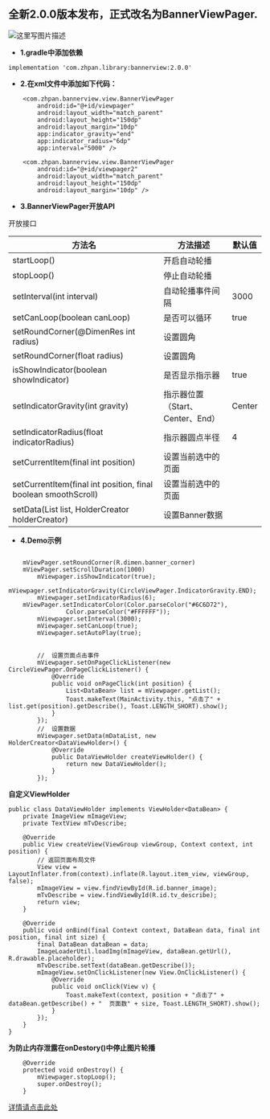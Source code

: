 

## 全新2.0.0版本发布，正式改名为BannerViewPager.


![这里写图片描述](https://github.com/zhpanvip/BannerViewPager/blob/v_2.0.0/image/ezgif-4-f4cd74cd939d.gif)

 - **1.gradle中添加依赖**

```
implementation 'com.zhpan.library:bannerview:2.0.0'
```

 - **2.在xml文件中添加如下代码：**

```
    <com.zhpan.bannerview.view.BannerViewPager
        android:id="@+id/viewpager"
        android:layout_width="match_parent"
        android:layout_height="150dp"
        android:layout_margin="10dp"
        app:indicator_gravity="end"
        app:indicator_radius="6dp"
        app:interval="5000" />

    <com.zhpan.bannerview.view.BannerViewPager
        android:id="@+id/viewpager2"
        android:layout_width="match_parent"
        android:layout_height="150dp"
        android:layout_margin="10dp" />
```

 - **3.BannerViewPager开放API**

开放接口

| 方法名 | 方法描述 | 默认值 |
|--|--|--|
| startLoop() |开启自动轮播  |  |
| stopLoop() | 停止自动轮播 |  |
| setInterval(int interval) | 自动轮播事件间隔 |3000  |
| setCanLoop(boolean canLoop) | 是否可以循环 |  true|
| setRoundCorner(@DimenRes int radius) | 设置圆角 |  |
| setRoundCorner(float radius) | 设置圆角 |  |
| isShowIndicator(boolean showIndicator) |  是否显示指示器|true  |
| setIndicatorGravity(int gravity) | 指示器位置（Start、Center、End） | Center |
| setIndicatorRadius(float indicatorRadius) | 指示器圆点半径 |  4|
|setCurrentItem(final int position)  |  设置当前选中的页面|  |
| setCurrentItem(final int position, final boolean smoothScroll) | 设置当前选中的页面 |  |
| setData(List<T> list, HolderCreator<VH> holderCreator) |设置Banner数据  |  |

 - **4.Demo示例**

```
	
	mViewPager.setRoundCorner(R.dimen.banner_corner)
	mViewPager.setScrollDuration(1000)
        mViewpager.isShowIndicator(true); 
        mViewpager.setIndicatorGravity(CircleViewPager.IndicatorGravity.END);
        mViewpager.setIndicatorRadius(6);
	mViewPager.setIndicatorColor(Color.parseColor("#6C6D72"),
                Color.parseColor("#FFFFFF"));
        mViewpager.setInterval(3000);
        mViewpager.setCanLoop(true);
        mViewpager.setAutoPlay(true);
       
	
        //  设置页面点击事件
        mViewpager.setOnPageClickListener(new CircleViewPager.OnPageClickListener() {
            @Override
            public void onPageClick(int position) {
                List<DataBean> list = mViewpager.getList();
                Toast.makeText(MainActivity.this, "点击了" + list.get(position).getDescribe(), Toast.LENGTH_SHORT).show();
            }
        });
        //  设置数据
        mViewpager.setData(mDataList, new HolderCreator<DataViewHolder>() {
            @Override
            public DataViewHolder createViewHolder() {
                return new DataViewHolder();
            }
        });
```

**自定义ViewHolder** 
  
```
public class DataViewHolder implements ViewHolder<DataBean> {
    private ImageView mImageView;
    private TextView mTvDescribe;

    @Override
    public View createView(ViewGroup viewGroup, Context context, int position) {
        // 返回页面布局文件
        View view = LayoutInflater.from(context).inflate(R.layout.item_view, viewGroup, false);
        mImageView = view.findViewById(R.id.banner_image);
        mTvDescribe = view.findViewById(R.id.tv_describe);
        return view;
    }

    @Override
    public void onBind(final Context context, DataBean data, final int position, final int size) {
        final DataBean dataBean = data;
        ImageLoaderUtil.loadImg(mImageView, dataBean.getUrl(), R.drawable.placeholder);
        mTvDescribe.setText(dataBean.getDescribe());
        mImageView.setOnClickListener(new View.OnClickListener() {
            @Override
            public void onClick(View v) {
                Toast.makeText(context, position + "点击了" + dataBean.getDescribe() + "  页面数" + size, Toast.LENGTH_SHORT).show();
            }
        });
    }
}
```
**为防止内存泄露在onDestory()中停止图片轮播**
```
	@Override
    protected void onDestroy() {
    	mViewpager.stopLoop();
        super.onDestroy();
    }
```


[详情请点击此处](http://blog.csdn.net/qq_20521573/article/details/52037929)
